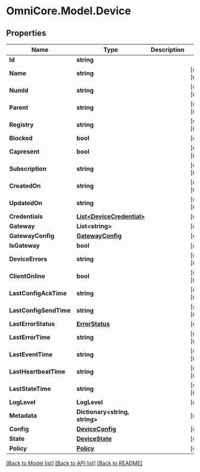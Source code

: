 # OmniCore.Model.Device

## Properties

Name | Type | Description | Notes
------------ | ------------- | ------------- | -------------
**Id** | **string** |  | 
**Name** | **string** |  | [optional] [readonly] 
**NumId** | **string** |  | [optional] [readonly] 
**Parent** | **string** |  | [optional] [readonly] 
**Registry** | **string** |  | [optional] [readonly] 
**Blocked** | **bool** |  | [optional] 
**Capresent** | **bool** |  | [optional] [readonly] 
**Subscription** | **string** |  | [optional] [readonly] 
**CreatedOn** | **string** |  | [optional] [readonly] 
**UpdatedOn** | **string** |  | [optional] [readonly] 
**Credentials** | [**List&lt;DeviceCredential&gt;**](DeviceCredential.md) |  | [optional] 
**Gateway** | **List&lt;string&gt;** |  | [optional] 
**GatewayConfig** | [**GatewayConfig**](GatewayConfig.md) |  | [optional] 
**IsGateway** | **bool** |  | [optional] 
**DeviceErrors** | **string** |  | [optional] [readonly] 
**ClientOnline** | **bool** |  | [optional] [readonly] 
**LastConfigAckTime** | **string** |  | [optional] [readonly] 
**LastConfigSendTime** | **string** |  | [optional] [readonly] 
**LastErrorStatus** | [**ErrorStatus**](ErrorStatus.md) |  | [optional] 
**LastErrorTime** | **string** |  | [optional] [readonly] 
**LastEventTime** | **string** |  | [optional] [readonly] 
**LastHeartbeatTime** | **string** |  | [optional] [readonly] 
**LastStateTime** | **string** |  | [optional] [readonly] 
**LogLevel** | **LogLevel** |  | [optional] 
**Metadata** | **Dictionary&lt;string, string&gt;** |  | [optional] 
**Config** | [**DeviceConfig**](DeviceConfig.md) |  | [optional] 
**State** | [**DeviceState**](DeviceState.md) |  | [optional] 
**Policy** | [**Policy**](Policy.md) |  | [optional] 

[[Back to Model list]](../README.md#documentation-for-models) [[Back to API list]](../README.md#documentation-for-api-endpoints) [[Back to README]](../README.md)

